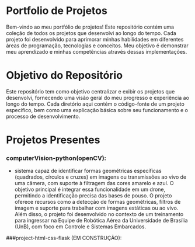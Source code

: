 # Portfolio de Projetos
Bem-vindo ao meu portfólio de projetos! Este repositório contém uma coleção de todos os projetos que desenvolvi ao longo do tempo. Cada projeto foi desenvolvido para aprimorar minhas habilidades em diferentes áreas de programação, tecnologias e conceitos. Meu objetivo é demonstrar meu aprendizado e minhas competências através dessas implementações.

# Objetivo do Repositório
Este repositório tem como objetivo centralizar e exibir os projetos que desenvolvi, fornecendo uma visão geral do meu progresso e experiência ao longo do tempo. Cada diretório aqui contém o código-fonte de um projeto específico, bem como uma explicação básica sobre seu funcionamento e o processo de desenvolvimento.

# Projetos Presentes
### computerVision-python(openCV): 
- sistema capaz de identificar formas geométricas específicas (quadrados, círculos e cruzes) em imagens ou transmissões ao vivo de uma câmera, com suporte à filtragem das cores amarelo e azul. O objetivo principal é integrar essa funcionalidade em um drone, permitindo a identificação precisa das bases de pouso. O projeto oferece recursos como a detecção de formas geométricas, filtros de imagem e suporte para trabalhar com imagens estáticas ou ao vivo. Além disso, o projeto foi desenvolvido no contexto de um treinamento para ingressar na Equipe de Robótica Aérea da Universidade de Brasília (UnB), com foco em Controle e Sistemas Embarcados.
 
###project-html-css-flask (EM CONSTRUÇÃO):
